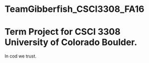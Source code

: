# TeamGibberfish_CSCI3308_FA16
# Term Project for CSCI 3308 University of Colorado Boulder.
In cod we trust.
